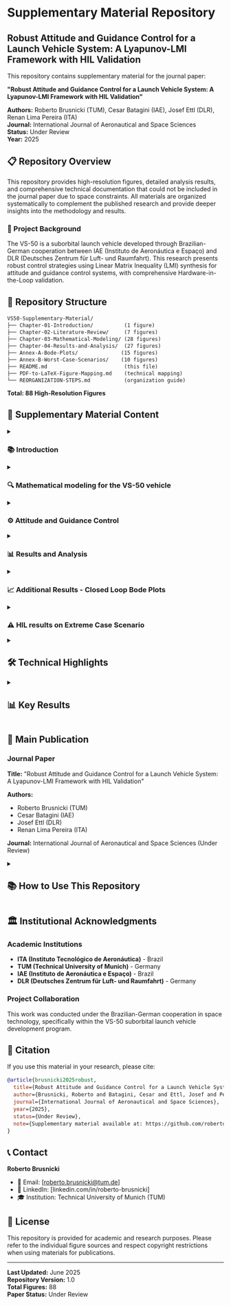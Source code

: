 # Supplementary Material Repository

## Robust Attitude and Guidance Control for a Launch Vehicle System: A Lyapunov-LMI Framework with HIL Validation

This repository contains supplementary material for the journal paper:

**"Robust Attitude and Guidance Control for a Launch Vehicle System: A Lyapunov-LMI Framework with HIL Validation"**

**Authors:** Roberto Brusnicki (TUM), Cesar Batagini (IAE), Josef Ettl (DLR), Renan Lima Pereira (ITA)  
**Journal:** International Journal of Aeronautical and Space Sciences  
**Status:** Under Review  
**Year:** 2025  

## 📋 Repository Overview

This repository provides high-resolution figures, detailed analysis results, and comprehensive technical documentation that could not be included in the journal paper due to space constraints. All materials are organized systematically to complement the published research and provide deeper insights into the methodology and results.

### 🚀 Project Background

The VS-50 is a suborbital launch vehicle developed through Brazilian-German cooperation between IAE (Instituto de Aeronáutica e Espaço) and DLR (Deutsches Zentrum für Luft- und Raumfahrt). This research presents robust control strategies using Linear Matrix Inequality (LMI) synthesis for attitude and guidance control systems, with comprehensive Hardware-in-the-Loop validation.

## 📁 Repository Structure

```
VS50-Supplementary-Material/
├── Chapter-01-Introduction/          (1 figure)
├── Chapter-02-Literature-Review/     (7 figures)  
├── Chapter-03-Mathematical-Modeling/ (28 figures)
├── Chapter-04-Results-and-Analysis/  (27 figures)
├── Annex-A-Bode-Plots/              (15 figures)
├── Annex-B-Worst-Case-Scenarios/    (10 figures)
├── README.md                         (this file)
├── PDF-to-LaTeX-Figure-Mapping.md    (technical mapping)
└── REORGANIZATION-STEPS.md           (organization guide)
```

**Total: 88 High-Resolution Figures**

## 📖 Supplementary Material Content

<details>
<summary> <h3> 📚 Introduction </h3> </summary>

**Content**: Research motivation, problem formulation, control objectives, VS-50 launch vehicle system overview

#### Figure 1.1: VS-50 Launch Vehicle
<p align="center">
<img src="Chapter-01-Introduction/VS-50.png" alt="VS-50 Launch Vehicle" title="VS-50 launch vehicle" style="margin: 0 auto; max-width: 600px">
</p>

**Caption:** VS-50 launch vehicle.

This Brazilian-German cooperative suborbital launch vehicle serves as the test platform for advanced robust control methodologies presented in this research.

</details>

<details>
<summary> <h3> 🔍 Mathematical modeling for the VS-50 vehicle </h3> </summary>

**Content**: State-of-the-art review in launch vehicle control, reference coordinate systems, fundamental mathematical concepts

#### Figure 2.1: IAE Flight Dynamics Reference Systems
<p align="center">
<img src="Chapter-02-Literature-Review/IAE_NRS.png" alt="IAE Navigation Reference System" title="IAE flight dynamics reference systems" style="margin: 0 auto; max-width: 400px">
</p>

**Caption:** IAE flight dynamics reference systems.

#### Figure 2.2: DLR Body and Navigation Reference Systems
<p align="center">
<img src="Chapter-02-Literature-Review/DLR_NRS.png" alt="DLR Navigation Reference System" title="DLR body reference system and navigation reference system" style="margin: 0 auto; max-width: 400px">
</p>

**Caption:** DLR body reference system (BRS) and navigation reference system (NRS) at launchpad.

#### Figure 2.3: Thrust Force Vector
<p align="center">
<img src="Chapter-02-Literature-Review/ThrustForce.png" alt="Thrust Force Representation" title="Thrust force vector with respect to body reference system" style="margin: 0 auto; max-width: 300px">
</p>

**Caption:** Thrust force vector with respect to the body reference system.

#### Figure 2.4: WGS-84 Ellipsoid Reference
<p align="center">
<img src="Chapter-02-Literature-Review/Ellipsoid.png" alt="Earth Ellipsoid Model" title="Ellipsoid reference used for WGS-84" style="margin: 0 auto; max-width: 300px">
</p>

**Caption:** Ellipsoid reference used for WGS-84.

#### Figure 2.5: Payload and Speed Vectors in NRS
<p align="center">
<img src="Chapter-02-Literature-Review/vectors.png" alt="Vector Definitions" title="Payload vector and speed vector represented in NRS" style="margin: 0 auto; max-width: 300px">
</p>

**Caption:** The payload vector $\vec{r}$ and the speed vector $\vec{v}$ represented in the NRS.

#### Figure 2.6: Euler Angles of Rotations
<p align="center">
<img src="Chapter-02-Literature-Review/EulerAngles.png" alt="Euler Angles" title="Euler angles of rotations for attitude description" style="margin: 0 auto; max-width: 300px">
</p>

**Caption:** Euler angles of rotations used to describe rocket's attitude and the velocity vector attitude.

#### Figure 2.7: Aerodynamic Forces Directions
<p align="center">
<img src="Chapter-02-Literature-Review/AoA.png" alt="Angle of Attack Definition" title="Aerodynamic forces directions" style="margin: 0 auto; max-width: 300px">
</p>

**Caption:** Aerodynamic forces directions due to the given payload vector $\vec{r}$ and speed vector $\vec{v}$.

</details>

<details>
<summary> <h3> ⚙️ Attitude and Guidance Control </h3> </summary>

<p align="center">
<img src="Chapter-03-Mathematical-Modeling/ControlLoop.PNG" alt="Control Loop Architecture" title="Control loop block diagram" style="margin: 0 auto; max-width: 500px">
</p>

<p align="center"><strong>Control loop block diagram</strong></p>

<br><br>

<p align="center">
<img src="Chapter-03-Mathematical-Modeling/Table 3dot1 - Control loops and respective cutoff frequencies.PNG" alt="Control Loops Cutoff Frequencies" title="Control loops and respective cutoff frequencies" style="margin: 0 auto; max-width: 600px">
</p>

<p align="center"><strong>Control loops and respective cutoff frequencies</strong></p>

<br><br>

<p align="center">
<img src="Chapter-03-Mathematical-Modeling/BlockDiagram.PNG" alt="Control Block Diagram" title="Attitude control with focus on controller schematic" style="margin: 0 auto; max-width: 400px">
</p>

<p align="center"><strong>Attitude control with focus on controller schematic</strong></p>

<br><br>

<p align="center">
<img src="Chapter-03-Mathematical-Modeling/Phases.png" alt="Flight Phases" title="Different control phases during boosted phase" style="margin: 0 auto; max-width: 400px">
</p>

<p align="center"><strong>Different control phases during the boosted phase of VS-50 from Alcântara</strong></p>

<br><br>

<details>
<summary> <h4> &nbsp;&nbsp;&nbsp;&nbsp;3.1 Vehicle and its subsystems </h4> </summary>

<details>
<summary> <h5> &nbsp;&nbsp;&nbsp;&nbsp;&nbsp;&nbsp;&nbsp;&nbsp;3.1.1 INS system </h5> </summary>

<p align="center">
<img src="Chapter-03-Mathematical-Modeling/DMARS_TF.PNG" alt="DMARS Transfer Function" title="DMARS transfer function" style="margin: 0 auto; max-width: 400px">
</p>

<p align="center"><strong>DMARS transfer function</strong></p>

<br><br>

<p align="center">
<img src="Chapter-03-Mathematical-Modeling/dmarsBode.png" alt="DMARS Frequency Response" title="Bode diagram of INS system DMARS" style="margin: 0 auto; max-width: 400px">
</p>

<p align="center"><strong>Bode diagram of INS system (DMARS)</strong></p>

<br><br>

</details>

<details>
<summary> <h5> &nbsp;&nbsp;&nbsp;&nbsp;&nbsp;&nbsp;&nbsp;&nbsp;3.1.2 TVA system </h5> </summary>

<p align="center">
<img src="Chapter-03-Mathematical-Modeling/TVA_TF.PNG" alt="TVA Transfer Function" title="TVA transfer function" style="margin: 0 auto; max-width: 400px">
</p>

<p align="center"><strong>TVA transfer function</strong></p>

<br><br>

<p align="center">
<img src="Chapter-03-Mathematical-Modeling/TVABode.png" alt="TVA Frequency Response" title="Bode diagram of TVA plant" style="margin: 0 auto; max-width: 400px">
</p>

<p align="center"><strong>Bode diagram of TVA plant</strong></p>

<br><br>

</details>

<details>
<summary> <h5> &nbsp;&nbsp;&nbsp;&nbsp;&nbsp;&nbsp;&nbsp;&nbsp;3.1.3 Rocket system </h5> </summary>

<p align="center">
<img src="Chapter-03-Mathematical-Modeling/RocketDynamics.PNG" alt="Rocket Dynamics" title="Rocket's dynamic schematics" style="margin: 0 auto; max-width: 400px">
</p>

<p align="center"><strong>Rocket's dynamic schematics</strong></p>

<br><br>

<p align="center">
<img src="Chapter-03-Mathematical-Modeling/rocket_TF.PNG" alt="Rocket Transfer Function" title="Rocket attitude transfer function" style="margin: 0 auto; max-width: 400px">
</p>

<p align="center"><strong>Rocket attitude transfer function</strong></p>

<br><br>

<p align="center">
<img src="Chapter-03-Mathematical-Modeling/ATTBode.png" alt="Attitude Bode" title="Bode diagram of simplest version of the rocket's plant" style="margin: 0 auto; max-width: 400px">
</p>

<p align="center"><strong>Bode diagram of simplest version of the rocket's plant</strong></p>

Since all coefficients of the rocket attitude plant (C<sub>TVA</sub>, I<sub>x</sub>, I<sub>y</sub>, C<sub>damp</sub>) are changing over time, it is presented here the simplest version of the attitude transfer function normalized (M<sub>α</sub>=0, M<sub>β</sub> = 1) - which turns it to a simple double integrator.

<br><br>

</details>


<details>
<summary> <h5> &nbsp;&nbsp;&nbsp;&nbsp;&nbsp;&nbsp;&nbsp;&nbsp;3.1.5 Low pass filter </h5> </summary>

<p align="center">
<img src="Chapter-03-Mathematical-Modeling/LPF_TF.PNG" alt="LPF Transfer Function" title="Low pass filter transfer function" style="margin: 0 auto; max-width: 400px">
</p>

<p align="center"><strong>Low pass filter transfer function</strong></p>

<br><br>

<p align="center">
<img src="Chapter-03-Mathematical-Modeling/LPFBode.png" alt="LPF Bode" title="Bode diagram of the 2nd order low pass filter" style="margin: 0 auto; max-width: 400px">
</p>

<p align="center"><strong>Bode diagram of the 2nd order low pass filter</strong></p>

<br><br>

</details>

</details>

<details>
<summary> <h4> &nbsp;&nbsp;&nbsp;&nbsp;3.2 Design of the gain-scheduled PID controllers </h4> </summary>

<details>
<summary> <h5> &nbsp;&nbsp;&nbsp;&nbsp;&nbsp;&nbsp;&nbsp;&nbsp;3.2.1 Conventional attitude controller </h5> </summary>

<p align="center">
<img src="Chapter-03-Mathematical-Modeling/PID equations.PNG" alt="PID Equations" title="PID controller equations" style="margin: 0 auto; max-width: 400px">
</p>

<p align="center"><strong>PID controller equations</strong></p>

<br><br>

<p align="center">
<img src="Chapter-03-Mathematical-Modeling/OL_ATT_Bode.png" alt="Attitude Open Loop Bode" title="Attitude open loop bode diagrams" style="margin: 0 auto; max-width: 400px">
</p>

<p align="center"><strong>Attitude open loop bode diagrams</strong></p>

<br><br>

<p align="center">
<img src="Chapter-03-Mathematical-Modeling/pidGains.png" alt="PID Gains" title="How the gains of the PID controller changes during the boosted phase" style="margin: 0 auto; max-width: 400px">
</p>

<p align="center"><strong>How the gains of the PID controller changes during the boosted phase of VS-50</strong></p>

<br><br>

<p align="center">
<img src="Chapter-03-Mathematical-Modeling/pid_ctrl.png" alt="PID Control" title="Block diagram for the output-feedback PID control" style="margin: 0 auto; max-width: 400px">
</p>

<p align="center"><strong>Block diagram for the output-feedback PID control</strong></p>

<br><br>

</details>

<details>
<summary> <h5> &nbsp;&nbsp;&nbsp;&nbsp;&nbsp;&nbsp;&nbsp;&nbsp;3.2.2 Proposed attitude controller via LMI synthesis </h5> </summary>

<p align="center">
<img src="Chapter-03-Mathematical-Modeling/Ma_versus_Mb.png" alt="Ma vs Mb" title="Estimation of M_alpha versus M_beta over time" style="margin: 0 auto; max-width: 400px">
</p>

<p align="center"><strong>Estimation of M<sub>α</sub> versus M<sub>β</sub> over time</strong></p>

<br><br>

<p align="center">
<img src="Chapter-03-Mathematical-Modeling/Ma_versus_Mb_with_variations.png" alt="Ma vs Mb with variations" title="Polytope that includes all M_alpha and M_beta values with variations" style="margin: 0 auto; max-width: 400px">
</p>

<p align="center"><strong>Polytope that includes all M<sub>α</sub> and M<sub>β</sub> values, even with ±20% variation</strong></p>

<br><br>

<p align="center">
<img src="Chapter-03-Mathematical-Modeling/robust_IPD_gains.png" alt="Robust Controller Gains" title="Scheduled PID gains obtained for the robust attitude controller" style="margin: 0 auto; max-width: 400px">
</p>

<p align="center"><strong>Scheduled PID gains obtained for the robust attitude controller</strong></p>

<br><br>

</details>

<details>
<summary> <h5> &nbsp;&nbsp;&nbsp;&nbsp;&nbsp;&nbsp;&nbsp;&nbsp;3.2.3 Conventional guidance controller </h5> </summary>

<p align="center">
<img src="Chapter-03-Mathematical-Modeling/ATT_TF.PNG" alt="Attitude Transfer Function" title="Attitude transfer function for guidance controller" style="margin: 0 auto; max-width: 400px">
</p>

<p align="center"><strong>Attitude transfer function for guidance controller</strong></p>

<br><br>

<p align="center">
<img src="Chapter-03-Mathematical-Modeling/GuidanceBlocks.PNG" alt="Guidance Blocks" title="Overview of guidance control loop" style="margin: 0 auto; max-width: 400px">
</p>

<p align="center"><strong>Overview of guidance control loop</strong></p>

<br><br>

<p align="center">
<img src="Chapter-03-Mathematical-Modeling/GuidanceBode.PNG" alt="Guidance Bode" title="Bode diagram for open loop guidance control" style="margin: 0 auto; max-width: 400px">
</p>

<p align="center"><strong>Bode diagram for open loop guidance control - normalized version (M<sub>γ</sub>=1)</strong></p>

<br><br>

<p align="center">
<img src="Chapter-03-Mathematical-Modeling/PID%20GUI%20equations.PNG" alt="PID GUI Equations" title="PID guidance controller equations" style="margin: 0 auto; max-width: 400px">
</p>

<p align="center"><strong>PID guidance controller equations</strong></p>

<br><br>

<p align="center">
<img src="Chapter-03-Mathematical-Modeling/M_gamma.png" alt="M gamma variation" title="Variation of M_gamma over time" style="margin: 0 auto; max-width: 400px">
</p>

<p align="center"><strong>Variation of M<sub>γ</sub> over time</strong></p>

<br><br>

<p align="center">
<img src="Chapter-03-Mathematical-Modeling/Gui_PD_gains.png" alt="Guidance PD Gains" title="Guidance PD gains over time" style="margin: 0 auto; max-width: 400px">
</p>

<p align="center"><strong>Guidance PD gains over time</strong></p>

<br><br>

</details>

<details>
<summary> <h5> &nbsp;&nbsp;&nbsp;&nbsp;&nbsp;&nbsp;&nbsp;&nbsp;3.2.4 Proposed guidance controller via LMI synthesis </h5> </summary>

<p align="center">
<img src="Chapter-03-Mathematical-Modeling/gui_robus_gains.png" alt="Robust Guidance Gains" title="Guidance gains obtained for the elevation" style="margin: 0 auto; max-width: 400px">
</p>

<p align="center"><strong>Guidance gains obtained for the elevation</strong></p>

<br><br>

</details>

</details>

<details>
<summary> <h4> &nbsp;&nbsp;&nbsp;&nbsp;3.3 Hardware-in-the-loop simulations using LABVIEW </h4> </summary>

<p align="center">
<img src="Chapter-03-Mathematical-Modeling/HIL overview.PNG" alt="HIL System Overview" title="Hardware in the loop test overview" style="margin: 0 auto; max-width: 600px">
</p>

<p align="center"><strong>Hardware in the loop test overview</strong></p>

<br><br>

<details>
<summary> <h5> &nbsp;&nbsp;&nbsp;&nbsp;&nbsp;&nbsp;&nbsp;&nbsp;3.3.1 Rocket Plant hardware </h5> </summary>

<p align="center">
<img src="Chapter-03-Mathematical-Modeling/PXI.png" alt="PXI System" title="National Instruments PXI" style="margin: 0 auto; max-width: 400px">
</p>

<p align="center"><strong>National Instruments PXI</strong></p>

<br>

</details>

<details>
<summary> <h5> &nbsp;&nbsp;&nbsp;&nbsp;&nbsp;&nbsp;&nbsp;&nbsp;3.3.2 Motion simulation table </h5> </summary>

<p align="center">
<img src="Chapter-03-Mathematical-Modeling/3-axis%20motion%20simulator%20table%20model%20AC3350" alt="3-axis Motion Simulator" title="3-axis motion simulator table model AC3350" style="margin: 0 auto; max-width: 400px">
</p>

<p align="center"><strong>3-axis motion simulator table model AC3350</strong></p>

<br><br>

<p align="center">
<img src="Chapter-03-Mathematical-Modeling/redtable_spec2.png" alt="Red Table HIL Facility" title="Three axis motion simulator model AC3350" style="margin: 0 auto; max-width: 400px">
</p>

<p align="center"><strong>Three axis motion simulator model AC3350</strong></p>

<br><br>

<p align="center">
<img src="Chapter-03-Mathematical-Modeling/Dynamic%20performance%20and%20control%20accuracy%20of%20AC3350.PNG" alt="AC3350 Performance Table" title="Dynamic performance and control accuracy of AC3350" style="margin: 0 auto; max-width: 600px">
</p>

<p align="center"><strong>Dynamic performance and control accuracy of AC3350</strong></p>

<br><br>

</details>

<details>
<summary> <h5> &nbsp;&nbsp;&nbsp;&nbsp;&nbsp;&nbsp;&nbsp;&nbsp;3.3.3 Inertial Measurement Unit </h5> </summary>

<p align="center">
<img src="Chapter-03-Mathematical-Modeling/DMARS_NRS.png" alt="DMARS Reference System" title="DMARS reference system" style="margin: 0 auto; max-width: 400px">
</p>

<p align="center"><strong>DMARS reference system</strong></p>

<br><br>

<p align="center">
<img src="Chapter-03-Mathematical-Modeling/DMARS.png" alt="DMARS Configuration" title="DMARS with axes-label" style="margin: 0 auto; max-width: 400px">
</p>

<p align="center"><strong>DMARS with axes-label</strong></p>

<br><br>

<p align="center">
<img src="Chapter-03-Mathematical-Modeling/DMARS%20data%20format.PNG" alt="DMARS Data Format" title="DMARS data format" style="margin: 0 auto; max-width: 600px">
</p>

<p align="center"><strong>DMARS data format</strong></p>

<br><br>

</details>

<details>
<summary> <h5> &nbsp;&nbsp;&nbsp;&nbsp;&nbsp;&nbsp;&nbsp;&nbsp;3.3.4 Software description </h5> </summary>

<p align="center">
<img src="Chapter-03-Mathematical-Modeling/dataFlow.PNG" alt="Data Flow" title="Data flow of PXI computer" style="margin: 0 auto; max-width: 400px">
</p>

<p align="center"><strong>Data flow of PXI computer</strong></p>

<br><br>

<p align="center">
<img src="Chapter-03-Mathematical-Modeling/FrontPanel.png" alt="HIL Interface" title="Simulation settings in the front panel user interface" style="margin: 0 auto; max-width: 400px">
</p>

<p align="center"><strong>Simulation settings in the front panel user interface</strong></p>

<br><br>

<p align="center">
<img src="Chapter-03-Mathematical-Modeling/SerialPanel.png" alt="Serial Panel" title="Serial communication information in the front panel user interface" style="margin: 0 auto; max-width: 400px">
</p>

<p align="center"><strong>Serial communication information in the front panel user interface</strong></p>

<br><br>

</details>

</details>

</details>

<details>
<summary> <h3> 📊 Results and Analysis </h3> </summary>

<details>
<summary> <h4> &nbsp;&nbsp;&nbsp;&nbsp;4.1 Results of MATLAB Simulation - Open Loop Bode Plots </h4> </summary>

<details>
<summary> <h5> &nbsp;&nbsp;&nbsp;&nbsp;&nbsp;&nbsp;&nbsp;&nbsp;4.1.1 Conventional Attitude Controller </h5> </summary>

<p align="center">
<img src="Chapter-04-Results-and-Analysis/Cu_ATT_OL_1_21.png" alt="Current ATT OL 1-21" title="Current attitude open loop 1-21 seconds" style="margin: 0 auto; max-width: 400px">
</p>

<p align="center"><strong>Current attitude open loop 1-21 seconds</strong></p>

<br><br>

<p align="center">
<img src="Chapter-04-Results-and-Analysis/Cu_ATT_OL_22_32.png" alt="Current ATT OL 22-32" title="Current attitude open loop 22-32 seconds" style="margin: 0 auto; max-width: 400px">
</p>

<p align="center"><strong>Current attitude open loop 22-32 seconds</strong></p>

<br><br>

<p align="center">
<img src="Chapter-04-Results-and-Analysis/Cu_ATT_OL_33_38.png" alt="Current ATT OL 33-38" title="Current attitude open loop 33-38 seconds" style="margin: 0 auto; max-width: 400px">
</p>

<p align="center"><strong>Current attitude open loop 33-38 seconds</strong></p>

<br><br>

<p align="center">
<img src="Chapter-04-Results-and-Analysis/Cu_ATT_OL_39_71.png" alt="Current ATT OL 39-71" title="Current attitude open loop 39-71 seconds" style="margin: 0 auto; max-width: 400px">
</p>

<p align="center"><strong>Current attitude open loop 39-71 seconds</strong></p>

<br><br>

<p align="center">
<img src="Chapter-04-Results-and-Analysis/Cu_ATT_OL_72_82.png" alt="Current ATT OL 72-82" title="Current attitude open loop 72-82 seconds" style="margin: 0 auto; max-width: 400px">
</p>

<p align="center"><strong>Current attitude open loop 72-82 seconds</strong></p>

<br><br>

</details>

<details>
<summary> <h5> &nbsp;&nbsp;&nbsp;&nbsp;&nbsp;&nbsp;&nbsp;&nbsp;4.1.2 Conventional Guidance Controller </h5> </summary>

<p align="center">
<img src="Chapter-04-Results-and-Analysis/CURRENT_GUI_CL_5_15.png" alt="Current GUI CL 5-15" title="Current guidance closed loop 5-15 seconds" style="margin: 0 auto; max-width: 400px">
</p>

<p align="center"><strong>Current guidance closed loop 5-15 seconds</strong></p>

<br><br>

<p align="center">
<img src="Chapter-04-Results-and-Analysis/CURRENT_GUI_CL_45_75.png" alt="Current GUI CL 45-75" title="Current guidance closed loop 45-75 seconds" style="margin: 0 auto; max-width: 400px">
</p>

<p align="center"><strong>Current guidance closed loop 45-75 seconds</strong></p>

<br><br>

</details>

<details>
<summary> <h5> &nbsp;&nbsp;&nbsp;&nbsp;&nbsp;&nbsp;&nbsp;&nbsp;4.1.3 Proposed Attitude Controller via LMI synthesis </h5> </summary>

<p align="center">
<img src="Chapter-04-Results-and-Analysis/ROBUST_ATT_OL_1_21.png" alt="Robust ATT OL 1-21" title="Robust attitude open loop 1-21 seconds" style="margin: 0 auto; max-width: 400px">
</p>

<p align="center"><strong>Robust attitude open loop 1-21 seconds</strong></p>

<br><br>

<p align="center">
<img src="Chapter-04-Results-and-Analysis/ROBUST_ATT_OL_22_32.png" alt="Robust ATT OL 22-32" title="Robust attitude open loop 22-32 seconds" style="margin: 0 auto; max-width: 400px">
</p>

<p align="center"><strong>Robust attitude open loop 22-32 seconds</strong></p>

<br><br>

<p align="center">
<img src="Chapter-04-Results-and-Analysis/ROBUST_ATT_OL_33_39.png" alt="Robust ATT OL 33-39" title="Robust attitude open loop 33-39 seconds" style="margin: 0 auto; max-width: 400px">
</p>

<p align="center"><strong>Robust attitude open loop 33-39 seconds</strong></p>

<br><br>

<p align="center">
<img src="Chapter-04-Results-and-Analysis/ROBUST_ATT_OL_40_71.png" alt="Robust ATT OL 40-71" title="Robust attitude open loop 40-71 seconds" style="margin: 0 auto; max-width: 400px">
</p>

<p align="center"><strong>Robust attitude open loop 40-71 seconds</strong></p>

<br><br>

<p align="center">
<img src="Chapter-04-Results-and-Analysis/ROBUST_ATT_OL_72_82.png" alt="Robust ATT OL 72-82" title="Robust attitude open loop 72-82 seconds" style="margin: 0 auto; max-width: 400px">
</p>

<p align="center"><strong>Robust attitude open loop 72-82 seconds</strong></p>

<br><br>

</details>

<details>
<summary> <h5> &nbsp;&nbsp;&nbsp;&nbsp;&nbsp;&nbsp;&nbsp;&nbsp;4.1.4 Proposed Guidance Controller via LMI synthesis </h5> </summary>

<p align="center">
<img src="Chapter-04-Results-and-Analysis/ROBUST_GUI_OL_5_15.png" alt="Robust GUI OL 5-15" title="Robust guidance open loop 5-15 seconds" style="margin: 0 auto; max-width: 400px">
</p>

<p align="center"><strong>Robust guidance open loop 5-15 seconds</strong></p>

<br><br>

<p align="center">
<img src="Chapter-04-Results-and-Analysis/ROBUST_GUI_OL_45_75.png" alt="Robust GUI OL 45-75" title="Robust guidance open loop 45-75 seconds" style="margin: 0 auto; max-width: 400px">
</p>

<p align="center"><strong>Robust guidance open loop 45-75 seconds</strong></p>

<br><br>

</details>

</details>

<details>
<summary> <h4> &nbsp;&nbsp;&nbsp;&nbsp;4.2 Results of HIL simulation </h4> </summary>

The HIL Simulations were divided into four steps of development:

- **Phase A**: Using both simulated sensors and simulated actuators
- **Phase B**: Using simulated sensors but real actuator
- **Phase C**: Using real sensors, but simulated actuators
- **Phase D**: Using real hardware for both sensors and actuators

<details>
<summary> <h5> &nbsp;&nbsp;&nbsp;&nbsp;&nbsp;&nbsp;&nbsp;&nbsp;4.2.1 Test matrix </h5> </summary>

During Phase D of the HIL, the following tests were proposed for each disturbance:

- **Roll Rate:**
  - Fixed values of roll rates in steps: 0°/s, 50°/s, 100°/s, 150°/s, 200°/s in both directions
  - Roll rates induced by fins incident angles of 0.05°, 0.10°, 0.15°, 0.20° in both directions

- **Winds:**
  - Winds with constant conditions: 10 m/s, 20 m/s, 30 m/s, 40 m/s from different directions (North, Northeast, East, Southeast, South, Southwest, West, Northwest)
  - Measured wind sets with gust and wind shear up to 40 m/s

- **Nozzle misalignment:**
  - Deflection angle offset from 0.1°, 0.2°, to 0.5°
  - Deflection angle offset of 0.3° and fixed roll rate of 100°/s

- **Nozzle eccentricity:**
  - 0.01 m of nozzle eccentricity, and 0.3° of nozzle misalignment with roll rate of 100°/s

- **Thrust performance variations:**
  - ±10% in thrust magnitude

- **Variations in Moment induced by Aerodynamics:**
  - ±20% in M<sub>α</sub> (angular acceleration due to 1° of angle of attack)

- **Variations in Moment induced by the Nozzle:**
  - ±20% in M<sub>β</sub> (angular acceleration due to 1° of nozzle deflection)

- **M<sub>α</sub>, M<sub>β</sub> and other combinations:**
  - +20% in M<sub>α</sub> and -20% in M<sub>β</sub>
  - State before, with gust and share winds up to 30 m/s added
  - State before, with nozzle misalignment of 0.3° added
  - State before, with nozzle eccentricity of 0.01m added
  - State before, with fins misalignment of 0.1° added
  - State before, including natural oscillations of 20Hz and amplitudes of 3°

<br><br>

**Table: Successful attitude controller tests performed during phase D of HILs**

| # | Control Type | Fins Mis. [°] | Nozzle Ecc. [m] | Nozzle Mis. [°] | Wind Vel. [m/s] | Wind Azi. [°] | M<sub>α</sub> [-] | M<sub>β</sub> [-] |
|---|---|---|---|---|---|---|---|---|
| 1 | Attitude | 0.00 | 0.00 | 0.0 | 0 | 0 | 1.0 | 1.0 |
| 2 | Attitude | 0.05 | 0.00 | 0.0 | 0 | 0 | 1.0 | 1.0 |
| 3 | Attitude | -0.05 | 0.00 | 0.0 | 0 | 0 | 1.0 | 1.0 |
| 4 | Attitude | 0.05 | 0.00 | 0.0 | 10 | -45 | 1.0 | 1.0 |
| 5 | Attitude | 0.05 | 0.00 | 0.0 | 10 | 45 | 1.0 | 1.0 |
| 6 | Attitude | 0.05 | 0.00 | 0.0 | 10 | 135 | 1.0 | 1.0 |
| 7 | Attitude | 0.05 | 0.00 | 0.0 | 10 | 225 | 1.0 | 1.0 |
| 8 | Attitude | 0.05 | 0.00 | 0.0 | 20 | -45 | 1.0 | 1.0 |
| 9 | Attitude | 0.05 | 0.00 | 0.0 | 20 | 45 | 1.0 | 1.0 |
| 10 | Attitude | 0.05 | 0.00 | 0.0 | 20 | 135 | 1.0 | 1.0 |
| 11 | Attitude | 0.05 | 0.00 | 0.0 | 20 | 225 | 1.0 | 1.0 |
| 12 | Attitude | 0.05 | 0.00 | 0.0 | 30 | -45 | 1.0 | 1.0 |
| 13 | Attitude | 0.05 | 0.00 | 0.0 | 30 | 45 | 1.0 | 1.0 |
| 14 | Attitude | 0.05 | 0.00 | 0.0 | 30 | 135 | 1.0 | 1.0 |
| 15 | Attitude | 0.05 | 0.00 | 0.0 | 30 | 225 | 1.0 | 1.0 |
| 16 | Attitude | 0.10 | 0.00 | 0.0 | 20 | -45 | 1.00 | 1.0 |
| 17 | Attitude | 0.15 | 0.00 | 0.0 | 20 | -45 | 1.00 | 1.0 |
| 18 | Attitude | 0.20 | 0.00 | 0.0 | 20 | -45 | 1.00 | 1.0 |
| 19 | Attitude | -0.20 | 0.00 | 0.0 | 20 | -45 | 1.00 | 1.0 |
| 20 | Attitude | 0.20 | 0.00 | 0.2 | 20 | -45 | 1.00 | 1.0 |
| 21 | Attitude | 0.20 | 0.00 | 0.4 | 20 | -45 | 1.00 | 1.0 |
| 22 | Attitude | 0.20 | 0.02 | 0.4 | 20 | -45 | 1.00 | 1.0 |
| 23 | Attitude | 0.20 | 0.00 | 0.4 | wind profile 1 | | 1.00 | 1.0 |
| 24 | Attitude | 0.20 | 0.00 | 0.4 | wind profile 2 | | 1.00 | 1.0 |
| 25 | Attitude | 0.20 | 0.00 | 0.4 | wind profile 4 | | 1.00 | 1.0 |
| 26 | Attitude | 0.20 | 0.02 | 0.4 | 20 | -45 | 1.00 | 1.0 |
| 27 | Attitude | 0.20 | 0.02 | 0.4 | 20 | -45 | 1.20 | 1.0 |
| 28 | Attitude | 0.20 | 0.02 | 0.4 | 20 | -45 | 1.20 | 0.8 |
| 29 | Attitude | 0.20 | 0.02 | 0.4 | 20 | -45 | 1.30 | 0.8 |
| 30 | Attitude | 0.20 | 0.02 | 0.4 | 20 | -45 | 1.35 | 0.8 |

<br><br>

**Table: Successful guidance controller tests performed during phase D of HILs**

| # | Control Type | Fins Mis. [°] | Nozzle Ecc. [m] | Nozzle Mis. [°] | Wind Vel. [m/s] | Wind Azi. [°] | M<sub>α</sub> [-] | M<sub>β</sub> [-] |
|---|---|---|---|---|---|---|---|---|
| 30 | Guidance | 0.20 | 0.02 | 0.4 | 20 | -45 | 1.00 | 1.0 |
| 31 | Guidance | -0.20 | 0.02 | 0.4 | 20 | -45 | 1.20 | 0.8 |
| 32 | Guidance | 0.10 | 0.02 | 0.2 | wind profile 1 | | 1.00 | 1.0 |
| 33 | Guidance | 0.20 | 0.02 | 0.4 | 20 | -45 | 1.35 | 0.8 |
| 34 | Guidance | -0.20 | 0.02 | 0.4 | 20 | -45 | 1.35 | 0.8 |
| 35 | Guidance | 0.10 | 0.02 | 0.4 | 20 | -45 | 1.20 | 1.0 |
| 36 | Guidance | 0.10 | 0.02 | 0.4 | 20 | | 1.20 | 1.0 |
| 37 | Guidance | 0.10 | 0.02 | 0.4 | 20 | | 1.20 | 1.0 |
| 38 | Guidance | 0.10 | 0.02 | 0.4 | 20 | | 1.20 | 1.0 |
| 39 | Guidance | 0.10 | 0.02 | 0.2 | wind profile 1 | | 1.20 | 1.0 |
| 40 | Guidance | 0.10 | 0.02 | 0.2 | wind profile 2 | | 1.20 | 1.0 |
| 41 | Guidance | 0.10 | 0.02 | 0.2 | wind profile 4 | | 1.20 | 1.0 |
| 42 | Guidance | 0.20 | 0.02 | 0.4 | 20 | -45 | 1.35 | 0.8 |
| 43 | Guidance | 0.20 | 0.02 | 0.4 | 20 | -45 | 1.35 | 0.8 |
| 44 | Guidance | 0.20 | 0.02 | 0.4 | 20 | -45 | 1.35 | 0.8 |
| 45 | Guidance | 0.20 | 0.02 | 0.4 | 20 | -45 | 1.35 | 0.8 |

<br><br>

</details>

<details>
<summary> <h5> &nbsp;&nbsp;&nbsp;&nbsp;&nbsp;&nbsp;&nbsp;&nbsp;4.2.2 Logged data </h5> </summary>

**Table: Logged data for each trial of attitude and guidance HIL tests**

| Position | Physical Value | Unit | | Position | Physical Value | Unit |
|----------|----------------|------|---|----------|----------------|------|
| 0 | Time | s | | 27 | Yaw DMARS | ° |
| 1 | Latitude Sim | ° | | 28 | Roll DMARS | ° |
| 2 | Longitude Sim | ° | | 29 | Pitch Stream sim | ° |
| 3 | Altitude Sim | m | | 30 | Yaw Stream sim | ° |
| 4 | Velocity North Sim | m/s | | 31 | Oil Consumption sim | L |
| 5 | Velocity East Sim | m/s | | 32 | Speed Pitch sim | ° |
| 6 | Velocity Up Sim | m/s | | 33 | Speed Yaw sim | ° |
| 7 | Q0 Sim | - | | 34 | Time motion table | s |
| 8 | Q1 Sim | - | | 35 | Inner P Com | ° |
| 9 | Q2 Sim | - | | 36 | Inner R Com | °/s |
| 10 | Q3 Sim | - | | 37 | Inner Acc Com | °/s² |
| 11 | Pitch Sim | ° | | 38 | Middle P Com | ° |
| 12 | Yaw Sim | ° | | 39 | Middle R Com | °/s |
| 13 | Roll Sim | ° | | 40 | Middle Acc Com | °/s² |
| 14 | Rates Pitch Sim | °/s | | 41 | Outer P Com | ° |
| 15 | Rates Yaw Sim | °/s | | 42 | Outer R Com | °/s |
| 16 | Rates Roll Sim | °/s | | 43 | Outer Acc Com | °/s² |
| 17 | Acc North Sim | m/s² | | 44 | Inner P Mon | ° |
| 18 | Acc West Sim | m/s² | | 45 | Inner R Mon | °/s |
| 19 | Acc Up Sim | m/s² | | 46 | Inner Acc Mon | °/s² |
| 20 | M<sub>α</sub> Sim | °/s² | | 47 | Middle P Mon | ° |
| 21 | M<sub>β</sub> Sim | °/s² | | 48 | Middle R Mon | °/s |
| 22 | AoA pitch | ° | | 49 | Middle Acc Mon | °/s² |
| 23 | AoA yaw | ° | | 50 | Outer P Mon | ° |
| 24 | Act 315 | ° | | 51 | Outer R Mon | °/s |
| 25 | Act 225 | ° | | 52 | Outer Acc Mon | °/s² |
| 26 | Pitch DMARS | ° | | | | |

</details>

<details>
<summary> <h5> &nbsp;&nbsp;&nbsp;&nbsp;&nbsp;&nbsp;&nbsp;&nbsp;4.2.3 Acceptance criteria </h5> </summary>

For each disturbance test of the simulated flight, the criteria used for acceptance were:

■ *When the current disturbance studied is included in the simulation, the rocket should perform a stable flight during the entire boosted phase*.

In the same manner, for each disturbance test, as soon as the rocket could not be controlled during the entire boosted phase of the flight, it was assumed that the maximum limit of the current disturbance being tested was achieved. The criterion used for acceptance at the final stage of the Phase D tests was:

■ *When all the disturbances are included in the simulation, the rocket should perform a stable flight during the entire boosted phase*.

</details>

<details>
<summary> <h5> &nbsp;&nbsp;&nbsp;&nbsp;&nbsp;&nbsp;&nbsp;&nbsp;4.2.4 Result analysis </h5> </summary>

In summary, the successful results achieved are as follows:

• **Roll Rate:**
  - Stable flights achieved with fixed roll rates up to 190 °/s;
  - 0.2 degrees of fin incidents angle resulting in a final roll rate around 190 °/s.

• **Wind:**
  - Stable flights achieved with winds up to 30 m/s from all directions;
  - Fin incident angle of 0.05°, 0.10°, 0.15°, and 0.20° used during the tests;
  - 3 sets of measured wind situation (from Alcântara) had been applied, including gust and shear winds up to 40 m/s, with fin incident angle of 0.1°.

• **Nozzle misalignment:**
  - Nozzle misalignment of 0.4°;
  - Winds up to 20 m/s from all directions included;
  - Fin incident angle up to 0.2° included (final roll rate of 190 °/s).

• **Nozzle eccentricity:**
  - Nozzle eccentricity of 0.02 m included;
  - Nozzle misalignment of 0.4°;
  - Fin incident angle of 0.2°.

• **Motor Performance Variation (M<sub>α</sub>):**
  - -20% of thrust included.

• **Aerodynamic Coefficient Variation (M<sub>β</sub>):**
  - 35% in aerodynamic effects included.

• **INS misalignment:**
  - The controller was able to perform a nominal flight even with a simulated misplacement of the INS of 0.5° in all axes of rotation.

• **Eigen Frequencies:**
  - The filter implemented in the FCC successfully removed the eigenfrequency of 20Hz included in the DMARS attitude data – not inducing rocket natural resonances.

</details>

<details>
<summary> <h5> &nbsp;&nbsp;&nbsp;&nbsp;&nbsp;&nbsp;&nbsp;&nbsp;4.2.5 Performance comparison </h5> </summary>

The cases listed below were the chosen ones from the attitude and guidance HIL test tables to present here as a brief demonstration of the controller's performance. In the next section, both the position and attitude are presented for each case for the entire boosted phase of the flight.

• **Nominal Flight with no Disturbances - Attitude Controller**

| # | Control Type | Fins Mis. [°] | Nozzle Ecc. [m] | Nozzle Mis. [°] | Wind Vel. [m/s] | Wind Azi. [°] | M<sub>α</sub> [-] | M<sub>β</sub> [-] |
|---|--------------|---------------|------------------|------------------|------------------|----------------|---------------------|---------------------|
| 1 | Attitude | 0.00 | 0.00 | 0.0 | 0 | 0 | 1.0 | 1.0 |

<p align="center">
<img src="Chapter-04-Results-and-Analysis/47.png" alt="Nominal Flight Footprint" title="Footprint of nominal flight with no disturbances using attitude" style="margin: 0 auto; max-width: 600px">
</p>

<p align="center"><strong>Footprint of nominal flight with no disturbances using attitude</strong></p>

<br><br>

<p align="center">
<img src="Chapter-04-Results-and-Analysis/48.png" alt="Nominal Flight Altitude" title="Altitude of nominal flight with no disturbances using attitude" style="margin: 0 auto; max-width: 600px">
</p>

<p align="center"><strong>Altitude of nominal flight with no disturbances using attitude</strong></p>

<br><br>

<p align="center">
<img src="Chapter-04-Results-and-Analysis/49.png" alt="DMARS Attitude Nominal" title="DMARS attitude during nominal flight with no disturbances using attitude" style="margin: 0 auto; max-width: 600px">
</p>

<p align="center"><strong>DMARS attitude during nominal flight with no disturbances using attitude</strong></p>

<br><br>

• **Realistic Scenario of Disturbances - Attitude Controller**

| # | Control Type | Fins Mis. [°] | Nozzle Ecc. [m] | Nozzle Mis. [°] | Wind | | M<sub>α</sub> [-] | M<sub>β</sub> [-] |
|---|--------------|---------------|------------------|------------------|------|---|---------------------|---------------------|
| 25 | Attitude | 0.20 | 0.00 | 0.4 | wind profile 4 | | 1.0 | 1.0 |

<p align="center">
<img src="Chapter-04-Results-and-Analysis/50.png" alt="Realistic Attitude Footprint" title="Footprint of realist scenario of disturbances using attitude control" style="margin: 0 auto; max-width: 600px">
</p>

<p align="center"><strong>Footprint of realist scenario of disturbances using attitude control</strong></p>

<br><br>

<p align="center">
<img src="Chapter-04-Results-and-Analysis/51.png" alt="Realistic Attitude Altitude" title="Altitude of realist scenario of disturbances using attitude control" style="margin: 0 auto; max-width: 600px">
</p>

<p align="center"><strong>Altitude of realist scenario of disturbances using attitude control</strong></p>

<br><br>

<p align="center">
<img src="Chapter-04-Results-and-Analysis/52.png" alt="Realistic Attitude Behavior" title="Attitude of realist scenario of disturbances using attitude control" style="margin: 0 auto; max-width: 600px">
</p>

<p align="center"><strong>Attitude of realist scenario of disturbances using attitude control</strong></p>

<br><br>

<p align="center">
<img src="Chapter-04-Results-and-Analysis/53.png" alt="Realistic Attitude Zoom" title="Zoom-in version of previous figure" style="margin: 0 auto; max-width: 600px">
</p>

<p align="center"><strong>Zoom-in version of previous figure</strong></p>

<br><br>

• **Realistic Scenario of Disturbances - Guidance Controller**

| # | Control Type | Fins Mis. [°] | Nozzle Ecc. [m] | Nozzle Mis. [°] | Wind | | M<sub>α</sub> [-] | M<sub>β</sub> [-] |
|---|--------------|---------------|------------------|------------------|------|---|---------------------|---------------------|
| 41 | Guidance | 0.10 | 0.02 | 0.2 | wind profile 4 | | 1.2 | 1.0 |

<p align="center">
<img src="Chapter-04-Results-and-Analysis/58.png" alt="Realistic Guidance Footprint" title="Footprint of realistic scenario of disturbances using guidance control" style="margin: 0 auto; max-width: 600px">
</p>

<p align="center"><strong>Footprint of realistic scenario of disturbances using guidance control</strong></p>

<br><br>

<p align="center">
<img src="Chapter-04-Results-and-Analysis/59.png" alt="Realistic Guidance Altitude" title="Altitude of realistic scenario of disturbances using guidance control" style="margin: 0 auto; max-width: 600px">
</p>

<p align="center"><strong>Altitude of realistic scenario of disturbances using guidance control</strong></p>

<br><br>

<p align="center">
<img src="Chapter-04-Results-and-Analysis/60.png" alt="Realistic Guidance Attitude 1" title="Attitude of realistic scenario of disturbances using guidance control" style="margin: 0 auto; max-width: 600px">
</p>

<p align="center"><strong>Attitude of realistic scenario of disturbances using guidance control</strong></p>

<br><br>

<p align="center">
<img src="Chapter-04-Results-and-Analysis/61.png" alt="Realistic Guidance Attitude 2" title="Attitude of realistic scenario of disturbances using guidance control" style="margin: 0 auto; max-width: 600px">
</p>

<p align="center"><strong>Attitude of realistic scenario of disturbances using guidance control</strong></p>

<br><br>

• **Realistic Scenario of Disturbances - Attitude Controller X Guidance Controller**

| # | Control Type | Fins Mis. [°] | Nozzle Ecc. [m] | Nozzle Mis. [°] | Wind | | M<sub>α</sub> [-] | M<sub>β</sub> [-] |
|---|--------------|---------------|------------------|------------------|------|---|---------------------|---------------------|
| 25 | Attitude | 0.20 | 0.00 | 0.4 | wind profile 4 | | 1.0 | 1.0 |
| 41 | Guidance | 0.10 | 0.02 | 0.2 | wind profile 4 | | 1.2 | 1.0 |

<p align="center">
<img src="Chapter-04-Results-and-Analysis/66.png" alt="Footprint Comparison" title="Footprint comparison of realistic scenario of disturbances" style="margin: 0 auto; max-width: 600px">
</p>

<p align="center"><strong>Footprint comparison of realistic scenario of disturbances</strong></p>

<br><br>

<p align="center">
<img src="Chapter-04-Results-and-Analysis/67.png" alt="Altitude Comparison" title="Altitude comparison of realistic scenario of disturbances" style="margin: 0 auto; max-width: 600px">
</p>

<p align="center"><strong>Altitude comparison of realistic scenario of disturbances</strong></p>

<br><br>

</details>

</details>

</details>

<details>
<summary> <h3> 📈 Additional Results - Closed Loop Bode Plots </h3> </summary>

<details>
<summary> <h4> &nbsp;&nbsp;&nbsp;&nbsp;5.1 Closed Loop Bode Plot of Conventional Attitude Controller </h4> </summary>

<p align="center">
<img src="Chapter-04-Results-and-Analysis/Cu_ATT_CL_1_9.png" alt="Current ATT CL 0-9s" title="Comparison of attitude closed loop Bode Diagram over time (0s - 9s)" style="margin: 0 auto; max-width: 600px">
</p>

<p align="center"><strong>Comparison of attitude closed loop Bode Diagram over time (0s - 9s)</strong></p>

<br><br>

<p align="center">
<img src="Chapter-04-Results-and-Analysis/Cu_ATT_CL_10_21.png" alt="Current ATT CL 10-21s" title="Comparison of attitude closed loop Bode Diagram over time (10s - 21s)" style="margin: 0 auto; max-width: 600px">
</p>

<p align="center"><strong>Comparison of attitude closed loop Bode Diagram over time (10s - 21s)</strong></p>

<br><br>

<p align="center">
<img src="Chapter-04-Results-and-Analysis/Cu_ATT_CL_22_31.png" alt="Current ATT CL 22-31s" title="Comparison of attitude closed loop Bode Diagram over time (22s - 31s)" style="margin: 0 auto; max-width: 600px">
</p>

<p align="center"><strong>Comparison of attitude closed loop Bode Diagram over time (22s - 31s)</strong></p>

<br><br>

<p align="center">
<img src="Chapter-04-Results-and-Analysis/Cu_ATT_CL_32_38.png" alt="Current ATT CL 32-38s" title="Comparison of attitude closed loop Bode Diagram over time (32s - 38s)" style="margin: 0 auto; max-width: 600px">
</p>

<p align="center"><strong>Comparison of attitude closed loop Bode Diagram over time (32s - 38s)</strong></p>

<br><br>

<p align="center">
<img src="Chapter-04-Results-and-Analysis/Cu_ATT_CL_39_72.png" alt="Current ATT CL 39-72s" title="Comparison of attitude closed loop Bode Diagram over time (39s - 72s)" style="margin: 0 auto; max-width: 600px">
</p>

<p align="center"><strong>Comparison of attitude closed loop Bode Diagram over time (39s - 72s)</strong></p>

<br><br>

<p align="center">
<img src="Chapter-04-Results-and-Analysis/Cu_ATT_CL_73_82.png" alt="Current ATT CL 73-82s" title="Comparison of attitude closed loop Bode Diagram over time (73s - 82s)" style="margin: 0 auto; max-width: 600px">
</p>

<p align="center"><strong>Comparison of attitude closed loop Bode Diagram over time (73s - 82s)</strong></p>

<br><br>

</details>

<details>
<summary> <h4> &nbsp;&nbsp;&nbsp;&nbsp;5.2 Closed Loop Bode Plot of Conventional Guidance Controller </h4> </summary>

<p align="center">
<img src="Chapter-04-Results-and-Analysis/CURRENT_GUI_CL_5_15.png" alt="Current GUI CL 5-15s" title="Comparison of guidance closed loop Bode diagram over time (5s - 15s)" style="margin: 0 auto; max-width: 600px">
</p>

<p align="center"><strong>Comparison of guidance closed loop Bode diagram over time (5s - 15s)</strong></p>

<br><br>

<p align="center">
<img src="Chapter-04-Results-and-Analysis/CURRENT_GUI_CL_45_75.png" alt="Current GUI CL 45-75s" title="Comparison of guidance closed loop Bode diagram over time (45s - 75s)" style="margin: 0 auto; max-width: 600px">
</p>

<p align="center"><strong>Comparison of guidance closed loop Bode diagram over time (45s - 75s)</strong></p>

<br><br>

</details>

<details>
<summary> <h4> &nbsp;&nbsp;&nbsp;&nbsp;5.3 Closed Loop Bode Plot of Proposed Attitude Controller </h4> </summary>

<p align="center">
<img src="Chapter-04-Results-and-Analysis/ROBUST_ATT_CL_1_17.png" alt="Robust ATT CL 1-17s" title="Comparison of proposed attitude closed loop Bode Diagram - (1s - 17s)" style="margin: 0 auto; max-width: 600px">
</p>

<p align="center"><strong>Comparison of proposed attitude closed loop Bode Diagram - (1s - 17s)</strong></p>

<br><br>

<p align="center">
<img src="Chapter-04-Results-and-Analysis/ROBUST_ATT_CL_18_26.png" alt="Robust ATT CL 18-26s" title="Comparison of proposed attitude closed loop Bode Diagram - (18s - 26s)" style="margin: 0 auto; max-width: 600px">
</p>

<p align="center"><strong>Comparison of proposed attitude closed loop Bode Diagram - (18s - 26s)</strong></p>

<br><br>

<p align="center">
<img src="Chapter-04-Results-and-Analysis/ROBUST_ATT_CL_27_39.png" alt="Robust ATT CL 27-39s" title="Comparison of proposed attitude closed loop Bode Diagram - (27s - 39s)" style="margin: 0 auto; max-width: 600px">
</p>

<p align="center"><strong>Comparison of proposed attitude closed loop Bode Diagram - (27s - 39s)</strong></p>

<br><br>

<p align="center">
<img src="Chapter-04-Results-and-Analysis/ROBUST_ATT_CL_40_70.png" alt="Robust ATT CL 40-70s" title="Comparison of proposed attitude closed loop Bode Diagram - (40s - 70s)" style="margin: 0 auto; max-width: 600px">
</p>

<p align="center"><strong>Comparison of proposed attitude closed loop Bode Diagram - (40s - 70s)</strong></p>

<br><br>

<p align="center">
<img src="Chapter-04-Results-and-Analysis/ROBUST_ATT_CL_70_82.png" alt="Robust ATT CL 70-82s" title="Comparison of proposed attitude closed loop Bode Diagram - (70s - 82s)" style="margin: 0 auto; max-width: 600px">
</p>

<p align="center"><strong>Comparison of proposed attitude closed loop Bode Diagram - (70s - 82s)</strong></p>

<br><br>

</details>

<details>
<summary> <h4> &nbsp;&nbsp;&nbsp;&nbsp;5.4 Closed Loop Bode Plot of Proposed Guidance Controller </h4> </summary>

<p align="center">
<img src="Chapter-04-Results-and-Analysis/ROBUST_GUI_CL_5_15.png" alt="Robust GUI CL 5-15s" title="Comparison of guidance closed loop Bode Diagram over time (5s - 15s)" style="margin: 0 auto; max-width: 600px">
</p>

<p align="center"><strong>Comparison of guidance closed loop Bode Diagram over time (5s - 15s)</strong></p>

<br><br>

<p align="center">
<img src="Chapter-04-Results-and-Analysis/ROBUST_GUI_CL_45_75.png" alt="Robust GUI CL 45-75s" title="Comparison of guidance closed loop Bode Diagram over time (45s - 75s)" style="margin: 0 auto; max-width: 600px">
</p>

<p align="center"><strong>Comparison of guidance closed loop Bode Diagram over time (45s - 75s)</strong></p>

<br><br>

</details>

</details>

<details>
<summary> <h3> ⚠️ HIL results on Extreme Case Scenario </h3> </summary>

**Content**: Mission performance under extreme conditions, worst-case disturbance analysis, robustness verification

#### Worst Case Scenario of Disturbances - Attitude Controller

<table align="center" style="border-collapse: collapse; margin: 20px auto;">
<tr style="border: 1px solid black;">
<th style="border: 1px solid black; padding: 8px; text-align: center;"><strong>#</strong></th>
<th style="border: 1px solid black; padding: 8px; text-align: center;"><strong>Control<br>Type</strong></th>
<th style="border: 1px solid black; padding: 8px; text-align: center;"><strong>Fins<br>Mis.<br>[°]</strong></th>
<th style="border: 1px solid black; padding: 8px; text-align: center;"><strong>Nozzle<br>Ecc.<br>[m]</strong></th>
<th style="border: 1px solid black; padding: 8px; text-align: center;"><strong>Nozzle<br>Mis.<br>[°]</strong></th>
<th style="border: 1px solid black; padding: 8px; text-align: center;"><strong>Wind<br>Vel.<br>[m/s]</strong></th>
<th style="border: 1px solid black; padding: 8px; text-align: center;"><strong>Wind<br>Azi.<br>[°]</strong></th>
<th style="border: 1px solid black; padding: 8px; text-align: center;"><strong>M<sub>α</sub><br>[-]</strong></th>
<th style="border: 1px solid black; padding: 8px; text-align: center;"><strong>M<sub>β</sub><br>[-]</strong></th>
</tr>
<tr style="border: 1px solid black;">
<td style="border: 1px solid black; padding: 8px; text-align: center;">30</td>
<td style="border: 1px solid black; padding: 8px; text-align: center;">Attitude</td>
<td style="border: 1px solid black; padding: 8px; text-align: center;">0.30</td>
<td style="border: 1px solid black; padding: 8px; text-align: center;">0.03</td>
<td style="border: 1px solid black; padding: 8px; text-align: center;">0.4</td>
<td style="border: 1px solid black; padding: 8px; text-align: center;">20</td>
<td style="border: 1px solid black; padding: 8px; text-align: center;">-45</td>
<td style="border: 1px solid black; padding: 8px; text-align: center;">1.35</td>
<td style="border: 1px solid black; padding: 8px; text-align: center;">0.8</td>
</tr>
</table>

<br><br>

#### Worst Case Scenario of Disturbances - Guidance Controller

<table align="center" style="border-collapse: collapse; margin: 20px auto;">
<tr style="border: 1px solid black;">
<th style="border: 1px solid black; padding: 8px; text-align: center;"><strong>#</strong></th>
<th style="border: 1px solid black; padding: 8px; text-align: center;"><strong>Control<br>Type</strong></th>
<th style="border: 1px solid black; padding: 8px; text-align: center;"><strong>Fins<br>Mis.<br>[°]</strong></th>
<th style="border: 1px solid black; padding: 8px; text-align: center;"><strong>Nozzle<br>Ecc.<br>[m]</strong></th>
<th style="border: 1px solid black; padding: 8px; text-align: center;"><strong>Nozzle<br>Mis.<br>[°]</strong></th>
<th style="border: 1px solid black; padding: 8px; text-align: center;"><strong>Wind<br>Vel.<br>[m/s]</strong></th>
<th style="border: 1px solid black; padding: 8px; text-align: center;"><strong>Wind<br>Azi.<br>[°]</strong></th>
<th style="border: 1px solid black; padding: 8px; text-align: center;"><strong>M<sub>α</sub><br>[-]</strong></th>
<th style="border: 1px solid black; padding: 8px; text-align: center;"><strong>M<sub>β</sub><br>[-]</strong></th>
</tr>
<tr style="border: 1px solid black;">
<td style="border: 1px solid black; padding: 8px; text-align: center;">45</td>
<td style="border: 1px solid black; padding: 8px; text-align: center;">Guidance</td>
<td style="border: 1px solid black; padding: 8px; text-align: center;">0.20</td>
<td style="border: 1px solid black; padding: 8px; text-align: center;">0.02</td>
<td style="border: 1px solid black; padding: 8px; text-align: center;">0.4</td>
<td style="border: 1px solid black; padding: 8px; text-align: center;">20</td>
<td style="border: 1px solid black; padding: 8px; text-align: center;">-45</td>
<td style="border: 1px solid black; padding: 8px; text-align: center;">1.35</td>
<td style="border: 1px solid black; padding: 8px; text-align: center;">0.8</td>
</tr>
</table>

<br><br>

#### Worst Case Scenario of Disturbances - Attitude Controller X Guidance Controller

<table align="center" style="border-collapse: collapse; margin: 20px auto;">
<tr style="border: 1px solid black;">
<th style="border: 1px solid black; padding: 8px; text-align: center;"><strong>#</strong></th>
<th style="border: 1px solid black; padding: 8px; text-align: center;"><strong>Control<br>Type</strong></th>
<th style="border: 1px solid black; padding: 8px; text-align: center;"><strong>Fins<br>Mis.<br>[°]</strong></th>
<th style="border: 1px solid black; padding: 8px; text-align: center;"><strong>Nozzle<br>Ecc.<br>[m]</strong></th>
<th style="border: 1px solid black; padding: 8px; text-align: center;"><strong>Nozzle<br>Mis.<br>[°]</strong></th>
<th style="border: 1px solid black; padding: 8px; text-align: center;"><strong>Wind<br>Vel.<br>[m/s]</strong></th>
<th style="border: 1px solid black; padding: 8px; text-align: center;"><strong>Wind<br>Azi.<br>[°]</strong></th>
<th style="border: 1px solid black; padding: 8px; text-align: center;"><strong>M<sub>α</sub><br>[-]</strong></th>
<th style="border: 1px solid black; padding: 8px; text-align: center;"><strong>M<sub>β</sub><br>[-]</strong></th>
</tr>
<tr style="border: 1px solid black;">
<td style="border: 1px solid black; padding: 8px; text-align: center;">30</td>
<td style="border: 1px solid black; padding: 8px; text-align: center;">Attitude</td>
<td style="border: 1px solid black; padding: 8px; text-align: center;">0.30</td>
<td style="border: 1px solid black; padding: 8px; text-align: center;">0.03</td>
<td style="border: 1px solid black; padding: 8px; text-align: center;">0.4</td>
<td style="border: 1px solid black; padding: 8px; text-align: center;">20</td>
<td style="border: 1px solid black; padding: 8px; text-align: center;">-45</td>
<td style="border: 1px solid black; padding: 8px; text-align: center;">1.35</td>
<td style="border: 1px solid black; padding: 8px; text-align: center;">0.8</td>
</tr>
<tr style="border: 1px solid black;">
<td style="border: 1px solid black; padding: 8px; text-align: center;">45</td>
<td style="border: 1px solid black; padding: 8px; text-align: center;">Guidance</td>
<td style="border: 1px solid black; padding: 8px; text-align: center;">0.20</td>
<td style="border: 1px solid black; padding: 8px; text-align: center;">0.02</td>
<td style="border: 1px solid black; padding: 8px; text-align: center;">0.4</td>
<td style="border: 1px solid black; padding: 8px; text-align: center;">20</td>
<td style="border: 1px solid black; padding: 8px; text-align: center;">-45</td>
<td style="border: 1px solid black; padding: 8px; text-align: center;">1.35</td>
<td style="border: 1px solid black; padding: 8px; text-align: center;">0.8</td>
</tr>
</table>

<br><br>

#### Extreme Condition Testing
*Controller performance under maximum parameter uncertainties, worst-case wind disturbances, and extreme flight conditions*

#### Robustness Verification
*Validation of controller robustness under challenging scenarios that test the limits of the control system*

*Total: 10 high-resolution figures demonstrating controller performance under worst-case conditions*

</details>

<details>
<summary> <h2> 🛠️ Technical Highlights </h2> </summary>

### Control Methodologies
- **LMI-based Robust Control**: Lyapunov stability guarantees
- **Gain Scheduling**: Adaptation to varying flight conditions  
- **H∞ Control**: Disturbance rejection and robustness
- **PID Control**: Baseline comparison and implementation

### Validation Approach
- **Hardware-in-the-Loop (HIL)**: Real-time validation using actual flight hardware
- **Monte Carlo Simulations**: Statistical performance assessment
- **Worst-Case Analysis**: Robustness verification under extreme conditions

### Key Technologies
- **DMARS Navigation System**: High-precision inertial navigation
- **TVA (Thrust Vector Actuator)**: Primary attitude control actuator
- **Real-Time Implementation**: LabVIEW-based control system

</details>

<details>
<summary> <h2> 📊 Key Results </h2> </summary>

### Performance Improvements
- **Enhanced Robustness**: Superior performance under parameter uncertainties
- **Improved Tracking**: Better attitude and guidance response
- **Extended Stability Margins**: Increased phase and gain margins
- **Validated Performance**: Confirmed through HIL testing

### Innovation Contributions
1. **LMI Synthesis Framework**: Systematic robust controller design
2. **Integrated HIL Validation**: Real hardware testing methodology  
3. **Comprehensive Analysis**: Complete frequency and time domain evaluation
4. **Practical Implementation**: Ready-to-deploy control algorithms

</details>

## 🔗 Main Publication

### Journal Paper
**Title:** "Robust Attitude and Guidance Control for a Launch Vehicle System: A Lyapunov-LMI Framework with HIL Validation"

**Authors:** 
- Roberto Brusnicki (TUM)
- Cesar Batagini (IAE) 
- Josef Ettl (DLR)
- Renan Lima Pereira (ITA)

**Journal:** International Journal of Aeronautical and Space Sciences (Under Review)

<details>
<summary> <h2> 📚 How to Use This Repository </h2> </summary>

### For Researchers
1. **Reference Figures**: All figures are organized systematically with detailed descriptions
2. **High-Resolution Access**: Download original image files for presentations/papers
3. **Detailed Analysis**: Explore comprehensive results beyond journal paper constraints
4. **Methodology Understanding**: Review complete mathematical models and control architectures

### For Students
1. **Learning Resource**: Study control system design methodologies
2. **Implementation Guide**: Reference HIL setup and validation procedures  
3. **Mathematical Foundation**: Access detailed modeling equations and derivations
4. **Performance Analysis**: Understand robustness evaluation techniques

### For Industry
1. **Control Algorithms**: Reference robust control design procedures
2. **Validation Methods**: HIL testing protocols and procedures
3. **Performance Metrics**: Evaluation criteria and benchmarking approaches
4. **Implementation Guidelines**: Practical deployment considerations

</details>

## 🏛️ Institutional Acknowledgments

### Academic Institutions
- **ITA (Instituto Tecnológico de Aeronáutica)** - Brazil
- **TUM (Technical University of Munich)** - Germany  
- **IAE (Instituto de Aeronáutica e Espaço)** - Brazil
- **DLR (Deutsches Zentrum für Luft- und Raumfahrt)** - Germany

### Project Collaboration
This work was conducted under the Brazilian-German cooperation in space technology, specifically within the VS-50 suborbital launch vehicle development program.

## 📄 Citation

If you use this material in your research, please cite:

```bibtex
@article{brusnicki2025robust,
  title={Robust Attitude and Guidance Control for a Launch Vehicle System: A Lyapunov-LMI Framework with HIL Validation},
  author={Brusnicki, Roberto and Batagini, Cesar and Ettl, Josef and Pereira, Renan Lima},
  journal={International Journal of Aeronautical and Space Sciences},
  year={2025},
  status={Under Review},
  note={Supplementary material available at: https://github.com/roberto-brusnicki/VS50-Supplementary-Material}
}
```

## 📞 Contact

**Roberto Brusnicki**  
- 📧 Email: [roberto.brusnicki@tum.de]
- 🔗 LinkedIn: [linkedin.com/in/roberto-brusnicki]
- 🎓 Institution: Technical University of Munich (TUM)

## 📝 License

This repository is provided for academic and research purposes. Please refer to the individual figure sources and respect copyright restrictions when using materials for publications.

---

**Last Updated:** June 2025  
**Repository Version:** 1.0  
**Total Figures:** 88  
**Paper Status:** Under Review 